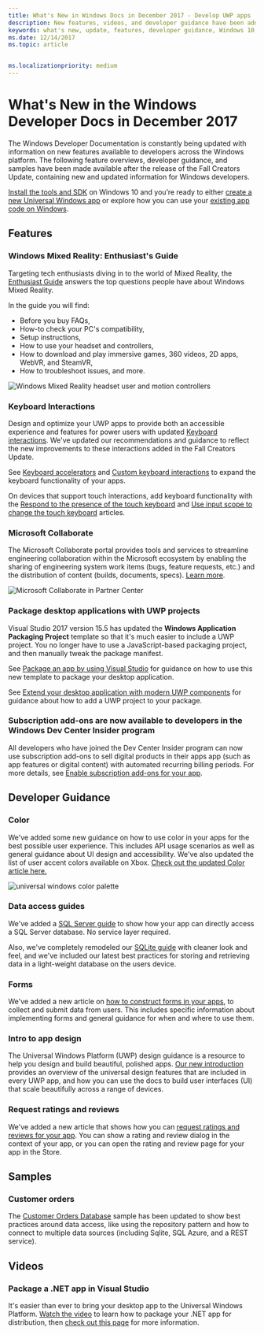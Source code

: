 ```yaml
---
title: What's New in Windows Docs in December 2017 - Develop UWP apps
description: New features, videos, and developer guidance have been added to the Windows 10 developer documentation for December 2017
keywords: what's new, update, features, developer guidance, Windows 10, december
ms.date: 12/14/2017
ms.topic: article


ms.localizationpriority: medium
---
```

# What's New in the Windows Developer Docs in December 2017

The Windows Developer Documentation is constantly being updated with information on new features available to developers across the Windows platform. The following feature overviews, developer guidance, and samples have been made available after the release of the Fall Creators Update, containing new and updated information for Windows developers.

[Install the tools and SDK](https://developer.microsoft.com/windows/downloads#_blank) on Windows 10 and you’re ready to either [create a new Universal Windows app](../get-started/create-uwp-apps.md) or explore how you can use your [existing app code on Windows](../porting/index.md).

## Features

### Windows Mixed Reality: Enthusiast's Guide

Targeting tech enthusiasts diving in to the world of Mixed Reality, the [Enthusiast Guide](/windows/mixed-reality/enthusiast-guide/) answers the top questions people have about Windows Mixed Reality. 

In the guide you will find: 
- Before you buy FAQs, 
- How-to check your PC's compatibility, 
- Setup instructions, 
- How to use your headset and controllers, 
- How to download and play immersive games, 360 videos, 2D apps, WebVR, and SteamVR, 
- How to troubleshoot issues, and more.

![Windows Mixed Reality headset user and motion controllers](images/BeforeYouBegin-tile.jpg)

### Keyboard Interactions

Design and optimize your UWP apps to provide both an accessible experience and features for power users with updated [Keyboard interactions](../design/input/keyboard-interactions.md). We've updated our recommendations and guidance to reflect the new improvements to these interactions added in the Fall Creators Update.

See [Keyboard accelerators](../design/input/keyboard-accelerators.md) and [Custom keyboard interactions](../design/input/focus-navigation.md) to expand the keyboard functionality of your apps.

On devices that support touch interactions, add keyboard functionality with the [Respond to the presence of the touch keyboard](../design/input/respond-to-the-presence-of-the-touch-keyboard.md) and [Use input scope to change the touch keyboard](../design/input/use-input-scope-to-change-the-touch-keyboard.md) articles.

### Microsoft Collaborate

The Microsoft Collaborate portal provides tools and services to streamline engineering collaboration within the Microsoft ecosystem by enabling the sharing of engineering system work items (bugs, feature requests, etc.) and the distribution of content (builds, documents, specs). [Learn more](/collaborate/).

![Microsoft Collaborate in Partner Center](images/microsoft_collaborate_screenshot.PNG)

### Package desktop applications with UWP projects

Visual Studio 2017 version 15.5 has updated the **Windows Application Packaging Project** template so that it's much easier to include a UWP project. You no longer have to use a JavaScript-based packaging project, and then manually tweak the package manifest.  

See [Package an app by using Visual Studio](/windows/msix/desktop/desktop-to-uwp-packaging-dot-net) for guidance on how to use this new template to package your desktop application.

See [Extend your desktop application with modern UWP components](/windows/apps/desktop/modernize/desktop-to-uwp-extend) for guidance about how to add a UWP project to your package.

### Subscription add-ons are now available to developers in the Windows Dev Center Insider program

All developers who have joined the Dev Center Insider program can now use subscription add-ons to sell digital products in their apps app (such as app features or digital content) with automated recurring billing periods. For more details, see [Enable subscription add-ons for your app](../monetize/enable-subscription-add-ons-for-your-app.md).

## Developer Guidance

### Color

We've added some new guidance on how to use color in your apps for the best possible user experience. This includes API usage scenarios as well as general guidance about UI design and accessibility. We've also updated the list of user accent colors available on Xbox. [Check out the updated Color article here.](../design/style/color.md)

![universal windows color palette](../design/basics/images/colors.png)

### Data access guides

We've added a [SQL Server guide](../data-access/sql-server-databases.md) to show how your app can directly access a SQL Server database. No service layer required.

Also, we've completely remodeled our [SQLite guide](../data-access/sqlite-databases.md) with cleaner look and feel, and we've included our latest best practices for storing and retrieving data in a light-weight database on the users device.

### Forms

We've added a new article on [how to construct forms in your apps](../design/controls-and-patterns/forms.md), to collect and submit data from users. This includes specific information about implementing forms and general guidance for when and where to use them.

### Intro to app design

The Universal Windows Platform (UWP) design guidance is a resource to help you design and build beautiful, polished apps. [Our new introduction](../design/basics/design-and-ui-intro.md) provides an overview of the universal design features that are included in every UWP app, and how you can use the docs to build user interfaces (UI) that scale beautifully across a range of devices.


### Request ratings and reviews

We've added a new article that shows how you can [request ratings and reviews for your app](../monetize/request-ratings-and-reviews.md). You can show a rating and review dialog in the context of your app, or you can open the rating and review page for your app in the Store.

## Samples

### Customer orders

The [Customer Orders Database](https://github.com/Microsoft/Windows-appsample-customers-orders-database) sample has been updated to show best practices around data access, like using the repository pattern and how to connect to multiple data sources (including Sqlite, SQL Azure, and a REST service).

## Videos

### Package a .NET app in Visual Studio

It's easier than ever to bring your desktop app to the Universal Windows Platform. [Watch the video](https://www.youtube.com/watch?v=fJkbYPyd08w) to learn how to package your .NET app for distribution, then [check out this page](/windows/msix/desktop/desktop-to-uwp-packaging-dot-net) for more information.
